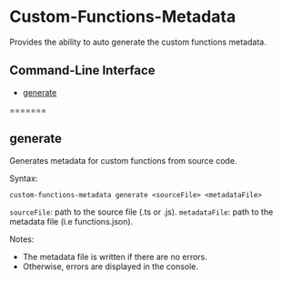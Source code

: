# Custom-Functions-Metadata

Provides the ability to auto generate the custom functions metadata.

## Command-Line Interface
* [generate](#generate)

=======

## generate 
Generates metadata for custom functions from source code. 

Syntax:

`custom-functions-metadata generate <sourceFile> <metadataFile>`

`sourceFile`: path to the source file (.ts or .js).
`metadataFile`: path to the metadata file (i.e functions.json).

Notes:

* The metadata file is written if there are no errors.
* Otherwise, errors are displayed in the console.

